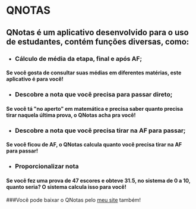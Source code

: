 # **QNOTAS**
## QNotas é um aplicativo desenvolvido para o uso de estudantes, contém funções diversas, como:
* ### Cálculo de média da etapa, final e após AF;
#### Se você gosta de consultar suas médias em diferentes matérias, este aplicativo é para você!
* ### Descobre a nota que você precisa para passar direto;
#### Se você tá "no aperto" em matemática e precisa saber quanto precisa tirar naquela última prova, o QNotas acha pra você!
* ### Descobre a nota que você precisa tirar na AF para passar;
#### Se você ficou de AF, o QNotas calcula quanto você precisa tirar na AF para passar!
* ### Proporcionalizar nota
#### Se você fez uma prova de 47 escores e obteve 31.5, no sistema de 0 a 10, quanto seria? O sistema calcula isso para você!

###Você pode baixar o QNotas pelo [meu site](https://jotage.netlify.app/) também!
